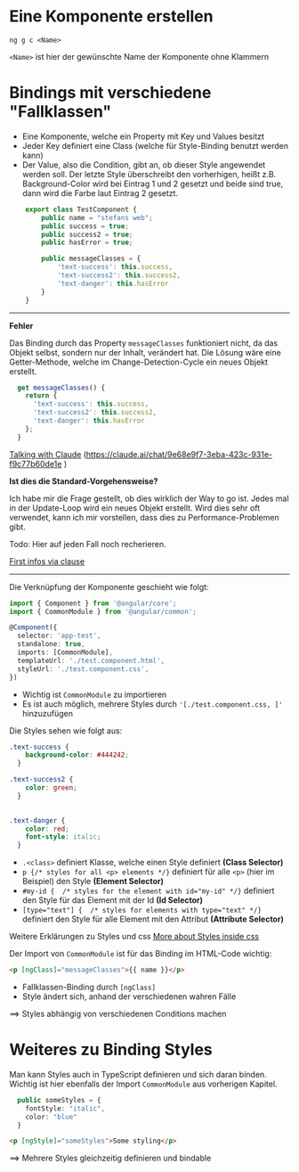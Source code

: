 # Eine Komponente erstellen

```
ng g c <Name>
```

`<Name>` ist hier der gewünschte Name der Komponente ohne Klammern

# Bindings mit verschiedene "Fallklassen"

- Eine Komponente, welche ein Property mit Key und Values besitzt
- Jeder Key definiert eine Class (welche für Style-Binding benutzt werden kann)
- Der Value, also die Condition, gibt an, ob dieser Style angewendet werden soll. Der letzte Style überschreibt den vorherhigen, heißt z.B. Background-Color wird bei Eintrag 1 und 2 gesetzt und beide sind true, dann wird die Farbe laut Eintrag 2 gesetzt.


```ts
    export class TestComponent {
        public name = "stefans web";
        public success = true;
        public success2 = true;
        public hasError = true;

        public messageClasses = {
            'text-success': this.success,
            'text-success2': this.success2,
            'text-danger': this.hasError
        }
    }
```
___________________
**Fehler**

Das Binding durch das Property `messageClasses` funktioniert nicht, da das Objekt selbst, sondern nur der Inhalt, verändert hat. Die Lösung wäre eine Getter-Methode, welche im Change-Detection-Cycle ein neues Objekt erstellt.

```ts   
  get messageClasses() {
    return {
      'text-success': this.success,
      'text-success2': this.success2,
      'text-danger': this.hasError
    };
  }
```

[Talking with Claude](angular-change-detection-explanation.md) (https://claude.ai/chat/9e68e9f7-3eba-423c-931e-f9c77b60de1e )


**Ist dies die Standard-Vorgehensweise?**

Ich habe mir die Frage gestellt, ob dies wirklich der Way to go ist. Jedes mal in der Update-Loop wird ein neues Objekt erstellt. Wird dies sehr oft verwendet, kann ich mir vorstellen, dass dies zu Performance-Problemen gibt.

Todo: Hier auf jeden Fall noch recherieren.

[First infos via clause](angular-performance-optimization.md) 
___________________


Die Verknüpfung der Komponente geschieht wie folgt:
```ts
import { Component } from '@angular/core';
import { CommonModule } from '@angular/common';

@Component({
  selector: 'app-test',
  standalone: true,
  imports: [CommonModule],
  templateUrl: './test.component.html',
  styleUrl: './test.component.css',
})
```

- Wichtig ist `CommonModule` zu importieren
- Es ist auch möglich, mehrere Styles durch `'[./test.component.css, ]'` hinzuzufügen
       
Die Styles sehen wie folgt aus:

```css
.text-success {
    background-color: #444242;
  }

.text-success2 {
    color: green;
  }

  
.text-danger {
    color: red;
    font-style: italic;
  }
```

- `.<class>` definiert Klasse, welche einen Style definiert **(Class Selector)**
- `p {/* styles for all <p> elements */}` definiert für alle `<p>` (hier im Beispiel) den Style **(Element Selector)**
- `#my-id {  /* styles for the element with id="my-id" */}` definiert den Style für das Element mit der Id **(Id Selector)**
- `[type="text"] {  /* styles for elements with type="text" */}` definiert den Style für alle Element mit den Attribut **(Attribute Selector)**

Weitere Erklärungen zu Styles und css [More about Styles inside css](css-basics-explanation.md)


Der Import von `CommonModule` ist für das Binding im HTML-Code wichtig:

```html
<p [ngClass]="messageClasses">{{ name }}</p>
```

- Fallklassen-Binding durch `[ngClass]`
- Style ändert sich, anhand der verschiedenen wahren Fälle

==> Styles abhängig von verschiedenen Conditions machen

# Weiteres zu Binding Styles 

Man kann Styles auch in TypeScript definieren und sich daran binden. Wichtig ist hier ebenfalls der Import `CommonModule` aus vorherigen Kapitel.

```ts
  public someStyles = {
    fontStyle: "italic",
    color: "blue"
  }
```

```html
<p [ngStyle]="someStyles">Some styling</p>
```

==> Mehrere Styles gleichzeitig definieren und bindable
